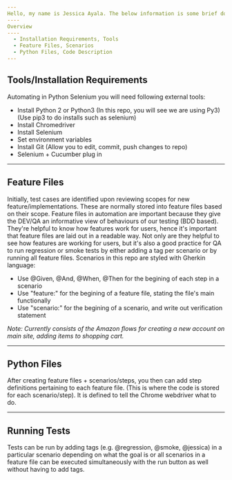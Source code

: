 ```yaml
---
Hello, my name is Jessica Ayala. The below information is some brief documentation in regards to the Amazon project created for automation purposes. This project is python selenium based.
----
Overview
----
  - Installation Requirements, Tools
  - Feature Files, Scenarios
  - Python Files, Code Description
---  
```

Tools/Installation Requirements
---
Automating in Python Selenium you will need following external tools:
  - Install Python 2 or Python3 (In this repo, you will see we are using Py3)
    (Use pip3 to do installs such as selenium)
  - Install Chromedriver
  - Install Selenium
  - Set environment variables
  - Install Git (Allow you to edit, commit, push changes to repo)
  - Selenium + Cucumber plug in

---
Feature Files
---
Initially, test cases are identified upon reviewing scopes for new feature/implementations. These are normally stored into feature files based on their scope. Feature files in automation are important because they give the DEV/QA an informative view of behaviours of our testing (BDD based). They're helpful to know how features work for users, hence it's important that feature files are laid out in a readable way. Not only are they helpful to see how features are working for users, but it's also a good practice for QA to run regression or smoke tests by either adding a tag per scenario or by running all feature files. 
Scenarios in this repo are styled with Gherkin language:
   - Use @Given, @And, @When, @Then for the begining of each step in a scenario
   - Use "feature:" for the begining of a feature file, stating the file's main functionally
   - Use "scenario:" for the begining of a scenario, and write out verification statement
   
 *Note: Currently consists of the Amazon flows for creating a new account on main site, adding items to shopping cart.*   

---
Python Files
---
After creating feature files + scenarios/steps, you then can add step definitions pertaining to each feature file. (This is where the code is stored for each scenario/step). It is defined to tell the Chrome webdriver what to do. 

---
Running Tests
---
Tests can be run by adding tags (e.g. @regression, @smoke, @jessica) in a particular scenario depending on what the goal is or all scenarios in a feature file can be executed simultaneously with the run button as well without having to add tags.



  
